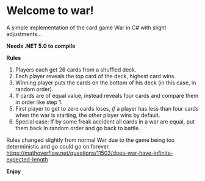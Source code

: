 # Welcome to war!

A simple implementation of the card game War in C# with slight adjustments... 

**Needs .NET 5.0 to compile**

**Rules**
1. Players each get 26 cards from a shuffled deck.
2. Each player reveals the top card of the deck, highest card wins.
3. Winning player puts the cards on the bottom of his deck (in this case, in random order).
4. If cards are of equal value, instead reveals four cards and compare them in order like step 1.
5. First player to get to zero cards loses, *if* a player has less than four cards when the war is starting, the other player wins by default.
6. Special case: If by some freak accident all cards in a war are equal, put them back in random order and go back to battle.

Rules changed slightly from normal War due to the game being too deterministic and go could go on forever.
https://mathoverflow.net/questions/11503/does-war-have-infinite-expected-length

**Enjoy**
